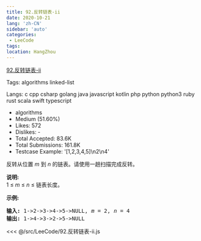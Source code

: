 ```yaml
---
title: 92.反转链表-ii
date: 2020-10-21
lang: 'zh-CN'
sidebar: 'auto'
categories:
 - LeeCode
tags: 
location: HangZhou
---
```


[92.反转链表-ii](https://leetcode-cn.com/problems/reverse-linked-list-ii/description/)

Tags: algorithms linked-list

Langs: c cpp csharp golang java javascript kotlin php python python3 ruby rust scala swift typescript

- algorithms
- Medium (51.60%)
- Likes: 572
- Dislikes: -
- Total Accepted: 83.6K
- Total Submissions: 161.8K
- Testcase Example: '[1,2,3,4,5]\n2\n4'

<p>反转从位置 <em>m</em> 到 <em>n</em> 的链表。请使用一趟扫描完成反转。</p>

<p><strong>说明:</strong><br>
1 &le;&nbsp;<em>m</em>&nbsp;&le;&nbsp;<em>n</em>&nbsp;&le; 链表长度。</p>

<p><strong>示例:</strong></p>

<pre><strong>输入:</strong> 1-&gt;2-&gt;3-&gt;4-&gt;5-&gt;NULL, <em>m</em> = 2, <em>n</em> = 4
<strong>输出:</strong> 1-&gt;4-&gt;3-&gt;2-&gt;5-&gt;NULL</pre>

<<< @/src/LeeCode/92.反转链表-ii.js
